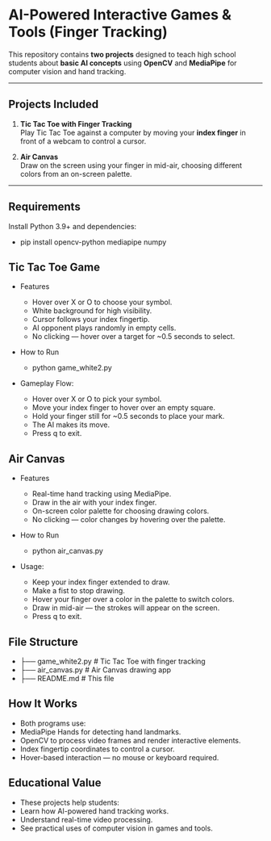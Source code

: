 # AI-Powered Interactive Games & Tools (Finger Tracking)

This repository contains **two projects** designed to teach high school students about **basic AI concepts** using **OpenCV** and **MediaPipe** for computer vision and hand tracking.

---

## Projects Included

1. **Tic Tac Toe with Finger Tracking**  
   Play Tic Tac Toe against a computer by moving your **index finger** in front of a webcam to control a cursor.
   
2. **Air Canvas**  
   Draw on the screen using your finger in mid-air, choosing different colors from an on-screen palette.

---

## Requirements

Install Python 3.9+ and dependencies:
- pip install opencv-python mediapipe numpy

## Tic Tac Toe Game
- Features
  - Hover over X or O to choose your symbol.
  - White background for high visibility.
  - Cursor follows your index fingertip.
  - AI opponent plays randomly in empty cells.
  - No clicking — hover over a target for ~0.5 seconds to select.

- How to Run
  - python game_white2.py
- Gameplay Flow:
  - Hover over X or O to pick your symbol.
  - Move your index finger to hover over an empty square.
  - Hold your finger still for ~0.5 seconds to place your mark.
  - The AI makes its move.
  - Press q to exit.

## Air Canvas
- Features
  - Real-time hand tracking using MediaPipe.
  - Draw in the air with your index finger.
  - On-screen color palette for choosing drawing colors.
  - No clicking — color changes by hovering over the palette.

- How to Run
  - python air_canvas.py
- Usage:
  - Keep your index finger extended to draw.
  - Make a fist to stop drawing.
  - Hover your finger over a color in the palette to switch colors.
  - Draw in mid-air — the strokes will appear on the screen.
  - Press q to exit.

## File Structure
- ├── game_white2.py    # Tic Tac Toe with finger tracking
- ├── air_canvas.py     # Air Canvas drawing app
- ├── README.md         # This file

## How It Works
- Both programs use:
- MediaPipe Hands for detecting hand landmarks.
- OpenCV to process video frames and render interactive elements.
- Index fingertip coordinates to control a cursor.
- Hover-based interaction — no mouse or keyboard required.

## Educational Value
- These projects help students:
- Learn how AI-powered hand tracking works.
- Understand real-time video processing.
- See practical uses of computer vision in games and tools.

